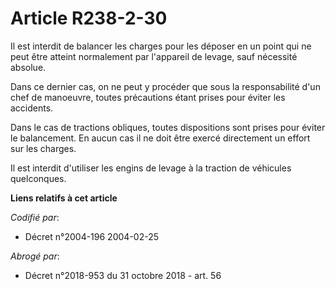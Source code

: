 # Article R238-2-30

Il est interdit de balancer les charges pour les déposer en un point qui ne peut être atteint normalement par l'appareil de
levage, sauf nécessité absolue.

Dans ce dernier cas, on ne peut y procéder que sous la responsabilité d'un chef de manoeuvre, toutes précautions étant prises
pour éviter les accidents.

Dans le cas de tractions obliques, toutes dispositions sont prises pour éviter le balancement. En aucun cas il ne doit être
exercé directement un effort sur les charges.

Il est interdit d'utiliser les engins de levage à la traction de véhicules quelconques.

**Liens relatifs à cet article**

_Codifié par_:

  - Décret n°2004-196 2004-02-25

_Abrogé par_:

  - Décret n°2018-953 du 31 octobre 2018 - art. 56
